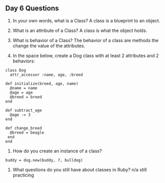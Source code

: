 ## Day 6 Questions

1. In your own words, what is a Class?
A class is a blueprint to an object.

1. What is an attribute of a Class?
A class is what the object holds.

1. What is behavior of a Class?
The behavior of a class are methods the change the value of the attributes.


1. In the space below, create a Dog class with at least 2 attributes and 2 behaviors:
```
class Dog
  attr_accessor :name, age, :breed

def initialize(breed, age, name)
  @name = name
  @age = age
  @breed = breed
end  

def subtract_age
  @age -= 3
end

def change_breed
  @breed = beagle
 end
end
```

1. How do you create an instance of a class?
```
buddy = dog.new(buddy, 7, bulldog)
```
1. What questions do you still have about classes in Ruby?
n/a still practicing 
